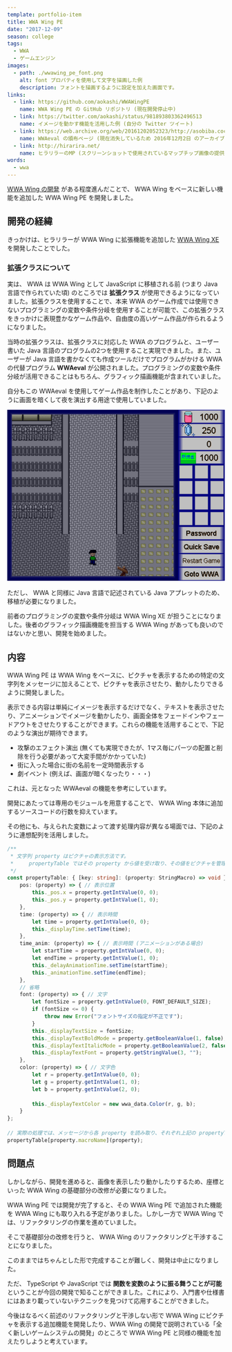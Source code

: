 ```yaml
---
template: portfolio-item
title: WWA Wing PE
date: "2017-12-09"
season: college
tags:
  - WWA
  - ゲームエンジン
images:
  - path: ./wwawing_pe_font.png
    alt: font プロパティを使用して文字を描画した例
    description: フォントを描画するように設定を加えた画面です。
links:
  - link: https://github.com/aokashi/WWAWingPE
    name: WWA Wing PE の GitHub リポジトリ (現在開発停止中)
  - link: https://twitter.com/aokashi/status/981893803362496513
    name: イメージを動かす機能を活用した例 (自分の Twitter ツイート)
  - link: https://web.archive.org/web/20161202052323/http://asobiba.cocolog-nifty.com/game/wwa/wwaeval/
    name: WWAeval の頒布ページ (現在消失しているため 2016年12月2日 のアーカイブを掲載)
  - link: http://hirarira.net/
    name: ヒラリラーのMP (スクリーンショットで使用されているマップチップ画像の提供元)
words:
  - wwa
---
```


[WWA Wing の開発](/portfolio/wwa_wing/) がある程度進んだことで、 WWA Wing をベースに新しい機能を追加した WWA Wing PE を開発しました。

## 開発の経緯

きっかけは、ヒラリラーが WWA Wing に拡張機能を追加した [WWA Wing XE](https://github.com/hirarira/WWAWingXE) を開発したことでした。

### 拡張クラスについて

実は、 WWA は WWA Wing として JavaScript に移植される前 (つまり Java 言語で作られていた頃) のところでは **拡張クラス** が使用できるようになっていました。拡張クラスを使用することで、本来 WWA のゲーム作成では使用できないプログラミングの変数や条件分岐を使用することが可能で、この拡張クラスをきっかけに表現豊かなゲーム作品や、自由度の高いゲーム作品が作られるようになりました。

当時の拡張クラスは、拡張クラスに対応した WWA のプログラムと、ユーザー書いた Java 言語のプログラムの2つを使用すること実現できました。また、ユーザーが Java 言語を書かなくても作成ツールだけでプログラムがかける WWA の代替プログラム **WWAeval** が公開されました。プログラミングの変数や条件分岐が活用できることはもちろん、グラフィック描画機能が含まれていました。

自分もこの WWAeval を使用してゲーム作品を制作したことがあり、下記のように画面を暗くして夜を演出する用途で使用していました。

![自分が以前に開発していたゲーム作品「スライムの逆襲」で画面を暗くする演出](./wwa_attack_of_slime_effect.png)

ただし、 WWA と同様に Java 言語で記述されている Java アプレットのため、移植が必要になりました。

前者のプログラミングの変数や条件分岐は WWA Wing XE が担うことになりました。後者のグラフィック描画機能を担当する WWA Wing があっても良いのではないかと思い、開発を始めました。

## 内容

WWA Wing PE は WWA Wing をベースに、ピクチャを表示するための特定の文字列をメッセージに加えることで、ピクチャを表示させたり、動かしたりできるように開発しました。

表示できる内容は単純にイメージを表示するだけでなく、テキストを表示させたり、アニメーションでイメージを動かしたり、画面全体をフェードインやフェードアウトをさせたりすることができます。これらの機能を活用することで、下記のような演出が期待できます。

- 攻撃のエフェクト演出 (無くても実現できたが、1マス毎にパーツの配置と削除を行う必要があって大変手間がかかっていた)
- 街に入った場合に街の名前を一定時間表示する
- 劇イベント (例えば、画面が暗くなったり・・・)

これは、元となった WWAeval の機能を参考にしています。

開発にあたっては専用のモジュールを用意することで、 WWA Wing 本体に追加するソースコードの行数を抑えています。

その他にも、与えられた変数によって渡す処理内容が異なる場面では、下記のように連想配列を活用しました。

```typescript
/**
 * 文字列 property はピクチャの表示方法です。
 *     propertyTable ではその property から値を受け取り、その値をピクチャを管理しているクラスのプロパティに設定しています。
 */
const propertyTable: { [key: string]: (property: StringMacro) => void } = {
    pos: (property) => { // 表示位置
        this._pos.x = property.getIntValue(0, 0);
        this._pos.y = property.getIntValue(1, 0);
    },
    time: (property) => { // 表示時間
        let time = property.getIntValue(0, 0);
        this._displayTime.setTime(time);
    },
    time_anim: (property) => { // 表示時間 (アニメーションがある場合)
        let startTime = property.getIntValue(0, 0);
        let endTime = property.getIntValue(1, 0);
        this._delayAnimationTime.setTime(startTime);
        this._animationTime.setTime(endTime);
    },
    // 省略
    font: (property) => { // 文字
        let fontSize = property.getIntValue(0, FONT_DEFAULT_SIZE);
        if (fontSize <= 0) {
            throw new Error("フォントサイズの指定が不正です");
        }
        this._displayTextSize = fontSize;
        this._displayTextBoldMode = property.getBooleanValue(1, false);
        this._displayTextItalicMode = property.getBooleanValue(2, false);
        this._displayTextFont = property.getStringValue(3, "");
    },
    color: (property) => { // 文字色
        let r = property.getIntValue(0, 0);
        let g = property.getIntValue(1, 0);
        let b = property.getIntValue(2, 0);

        this._displayTextColor = new wwa_data.Color(r, g, b);
    }
};

// 実際の処理では、メッセージから各 property を読み取り、それぞれ上記の propertyTable に対応した処理を実行させています。
propertyTable[property.macroName](property);
```

## 問題点

しかしながら、開発を進めると、画像を表示したり動かしたりするため、座標といった WWA Wing の基礎部分の改修が必要になりました。

WWA Wing PE では開発が完了すると、その WWA Wing PE で追加された機能を WWA Wing にも取り入れる予定がありました。しかし一方で WWA Wing では、リファクタリングの作業を進めていました。

そこで基礎部分の改修を行うと、 WWA Wing のリファクタリングと干渉することになりました。

このままではちゃんとした形で完成することが難しく、開発は中止になりました。

ただ、 TypeScript や JavaScript では **関数を変数のように振る舞うことが可能** ということが今回の開発で知ることができました。これにより、入門書や仕様書にはあまり載っていないテクニックを見つけて応用することができました。

今後はなるべく前述のリファクタリングと干渉しない形で WWA Wing にピクチャを表示する追加機能を開発したり、WWA Wing の開発で説明されている「全く新しいゲームシステムの開発」のところで WWA Wing PE と同様の機能を加えたりしようと考えています。
